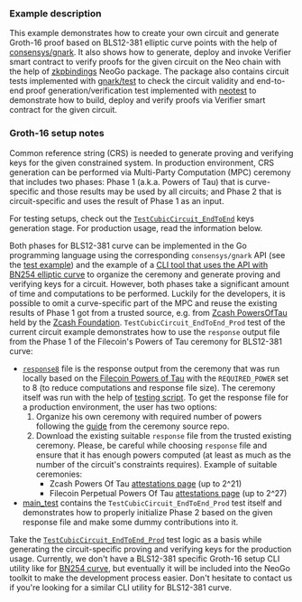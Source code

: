  ### Example description
 
 This example demonstrates how to create your own circuit and generate Groth-16
 proof based on BLS12-381 elliptic curve points with the help of
 [consensys/gnark](https://pkg.go.dev/github.com/consensys/gnark). It also shows how to generate, deploy and invoke Verifier
 smart contract to verify proofs for the given circuit on the Neo chain with the
 help of [zkpbindings](https://pkg.go.dev/github.com/epicchainlabs/epicchain-go/pkg/smartcontract/zkpbinding) NeoGo package. The package also contains circuit
 tests implemented with [gnark/test](https://pkg.go.dev/github.com/consensys/gnark/test) to check the circuit validity and
 end-to-end proof generation/verification test implemented with [neotest](https://pkg.go.dev/github.com/epicchainlabs/epicchain-go/pkg/neotest)
 to demonstrate how to build, deploy and verify proofs via Verifier smart
 contract for the given circuit.
 
### Groth-16 setup notes

Common reference string (CRS) is needed to generate proving and verifying keys
for the given constrained system. In production environment, CRS generation can
be performed via Multi-Party Computation (MPC) ceremony that includes two
phases: Phase 1 (a.k.a. Powers of Tau) that is curve-specific and those
results may be used by all circuits; and Phase 2 that is circuit-specific and
uses the result of Phase 1 as an input.

For testing setups, check out the [`TestCubicCircuit_EndToEnd`](./main_test.go)
keys generation stage. For production usage, read the information below.

Both phases for BLS12-381 curve can be implemented in the Go programming language
using the corresponding `consensys/gnark` API (see the
[test example](https://github.com/Consensys/gnark/blob/36b0b58f02d0381774b24efba0a48032e5f794b4/backend/groth16/bls12-381/mpcsetup/setup_test.go#L34))
and the example of a
[CLI tool that uses the API with BN254 elliptic curve](https://github.com/bnb-chain/zkbnb-setup)
to organize the ceremony and generate proving and verifying keys for a circuit.
However, both phases take a significant amount of time and computations to be
performed. Luckily for the developers, it is possible to omit a curve-specific
part of the MPC and reuse the existing results of Phase 1 got from a trusted
source, e.g. from [Zcash PowersOfTau](https://github.com/ZcashFoundation/powersoftau-attestations)
held by the [Zcash Foundation](https://github.com/ZcashFoundation).
`TestCubicCircuit_EndToEnd_Prod` test of the current circuit example demonstrates
how to use the `response` output file from the Phase 1 of the Filecoin's Powers
of Tau ceremony for BLS12-381 curve:
* [`response8`](./response8) file is the response output from the ceremony that was run locally
  based on the [Filecoin Powers of Tau](https://github.com/filecoin-project/powersoftau/)
  with the `REQUIRED_POWER` set to 8 (to reduce computations and response file size).
  The ceremony itself was run with the help of [testing script](https://github.com/filecoin-project/powersoftau/blob/master/test.sh).
  To get the response file for a production environment, the user has two options:
  1. Organize his own ceremony with required number of powers following the
     [guide](https://github.com/filecoin-project/powersoftau/tree/master#instructions)
     from the ceremony source repo.
  2. Download the existing suitable `response` file from the trusted existing ceremony.
     Please, be careful while choosing `response` file and ensure that it has enough
     powers computed (at least as much as the number of the circuit's constraints requires).
     Example of suitable ceremonies:
     * Zcash Powers Of Tau [attestations page](https://github.com/ZcashFoundation/powersoftau-attestations) (up to 2^21)
     * Filecoin Perpetual Powers Of Tau [attestations page](https://github.com/arielgabizon/perpetualpowersoftau#perpetual-powers-of-tau-for-bls381) (up to 2^27)
* [main_test](./main_test.go) contains the `TestCubicCircuit_EndToEnd_Prod` test
  itself and demonstrates how to properly initialize Phase 2 based on the given
  response file and make some dummy contributions into it.

Take the [`TestCubicCircuit_EndToEnd_Prod`](./main_test.go) test logic as a basis
while generating the circuit-specific proving and verifying keys for the production
usage. Currently, we don't have a BLS12-381 specific Groth-16 setup CLI utility
like for [BN254 curve](https://github.com/bnb-chain/zkbnb-setup), but eventually
it will be included into the NeoGo toolkit to make the development process easier.
Don't hesitate to contact us if you're looking for a similar CLI utility for
BLS12-381 curve.